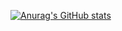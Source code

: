 [![Anurag's GitHub stats](https://github-readme-stats.vercel.app/api?username=congwa)](https://github.com/anuraghazra/github-readme-stats)
